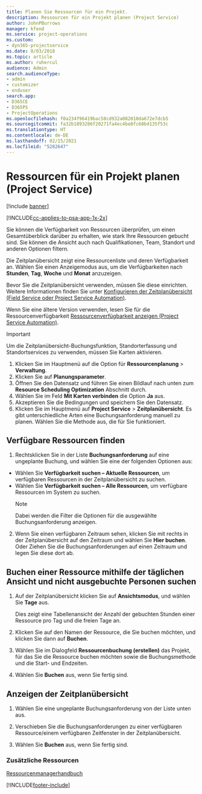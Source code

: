 ```yaml
---
title: Planen Sie Ressourcen für ein Projekt.
description: Ressourcen für ein Projekt planen (Project Service)
author: JohnPBurrows
manager: kfend
ms.service: project-operations
ms.custom:
- dyn365-projectservice
ms.date: 8/03/2018
ms.topic: article
ms.author: ruhercul
audience: Admin
search.audienceType:
- admin
- customizer
- enduser
search.app:
- D365CE
- D365PS
- ProjectOperations
ms.openlocfilehash: f0a234f96419bac58cd932a082010da672e7dcb5
ms.sourcegitcommit: fa32b1893286f20271fa4ec4be8fc68bd135f53c
ms.translationtype: HT
ms.contentlocale: de-DE
ms.lasthandoff: 02/15/2021
ms.locfileid: "5282647"
---
```

# <a name="schedule-resources-for-a-project-project-service"></a>Ressourcen für ein Projekt planen (Project Service)

[!include [banner](../includes/psa-now-project-operations.md)]

[!INCLUDE[cc-applies-to-psa-app-1x-2x](../includes/cc-applies-to-psa-app-1x-2x.md)]

Sie können die Verfügbarkeit von Ressourcen überprüfen, um einen Gesamtüberblick darüber zu erhalten, wie stark Ihre Ressourcen gebucht sind. Sie können die Ansicht auch nach Qualifikationen, Team, Standort und anderen Optionen filtern.  
  
Die Zeitplanübersicht zeigt eine Ressourcenliste und deren Verfügbarkeit an. Wählen Sie einen Anzeigemodus aus, um die Verfügbarkeiten nach **Stunden**, **Tag**, **Woche** und **Monat** anzuzeigen.  
  
Bevor Sie die Zeitplanübersicht verwenden, müssen Sie diese einrichten. Weitere Informationen finden Sie unter [Konfigurieren der Zeitplanübersicht (Field Service oder Project Service Automation)](https://docs.microsoft.com/dynamics365/field-service/configure-schedule-board).
  
Wenn Sie eine ältere Version verwenden, lesen Sie für die Ressourcenverfügbarkeit [Ressourcenverfügbarkeit anzeigen (Project Service Automation)](../psa/view-resource-availability.md).  

> [!IMPORTANT]
>  Um die Zeitplanübersicht-Buchungsfunktion, Standorterfassung und Standortservices zu verwenden, müssen Sie Karten aktivieren.  
> 
> 1. Klicken Sie im Hauptmenü auf die Option für **Ressourcenplanung** > **Verwaltung**.  
> 2. Klicken Sie auf **Planungsparameter**.  
> 3. Öffnen Sie den Datensatz und führen Sie einen Bildlauf nach unten zum **Resource Scheduling Optimization** Abschnitt durch.  
> 4. Wählen Sie im Feld **Mit Karten verbinden** die Option **Ja** aus.  
> 5. Akzeptieren Sie die Bedingungen und speichern Sie den Datensatz.  
> 6. Klicken Sie im Hauptmenü auf **Project Service** > **Zeitplanübersicht**. Es gibt unterschiedliche Arten eine Buchungsanforderung manuell zu planen. Wählen Sie die Methode aus, die für Sie funktioniert.
  
## <a name="find-available-resources"></a>Verfügbare Ressourcen finden

1.  Rechtsklicken Sie in der Liste **Buchungsanforderung** auf eine ungeplante Buchung, und wählen Sie eine der folgenden Optionen aus:  
  
- Wählen Sie **Verfügbarkeit suchen – Aktuelle Ressourcen**, um verfügbaren Ressourcen in der Zeitplanübersicht zu suchen.  
- Wählen Sie **Verfügbarkeit suchen – Alle Ressourcen**, um verfügbare Ressourcen im System zu suchen.  
   > [!NOTE]
   >  Dabei werden die Filter die Optionen für die ausgewählte Buchungsanforderung anzeigen.  
  
2. Wenn Sie einen verfügbaren Zeitraum sehen, klicken Sie mit rechts in der Zeitplanübersicht auf den Zeitraum und wählen Sie **Hier buchen**. Oder Ziehen Sie die Buchungsanforderungen auf einen Zeitraum und legen Sie diese dort ab.  
  

## <a name="book-a-resource-using-the-daily-view-and-find-whos-under-booked"></a>Buchen einer Ressource mithilfe der täglichen Ansicht und nicht ausgebuchte Personen suchen
  
1.  Auf der Zeitplanübersicht klicken Sie auf **Ansichtsmodus**, und wählen Sie **Tage** aus.  
  
    Dies zeigt eine Tabellenansicht der Anzahl der gebuchten Stunden einer Ressource pro Tag und die freien Tage an.  
  
2.  Klicken Sie auf den Namen der Ressource, die Sie buchen möchten, und klicken Sie dann auf **Buchen**.  
  
3.  Wählen Sie im Dialogfeld **Ressourcenbuchung (erstellen)** das Projekt, für das Sie die Ressource buchen möchten sowie die Buchungsmethode und die Start- und Endzeiten.  
  
4.  Wählen Sie **Buchen** aus, wenn Sie fertig sind.  
  
## <a name="view-to-the-schedule-board"></a>Anzeigen der Zeitplanübersicht
  
1.  Wählen Sie eine ungeplante Buchungsanforderung von der Liste unten aus.  
  
2.  Verschieben Sie die Buchungsanforderungen zu einer verfügbaren Ressource/einem verfügbaren Zeitfenster in der Zeitplanübersicht.  
  
3.  Wählen Sie **Buchen** aus, wenn Sie fertig sind.  
  
### <a name="additional-resources"></a>Zusätzliche Ressourcen  
 [Ressourcenmanagerhandbuch](../psa/resource-manager-guide.md)


[!INCLUDE[footer-include](../includes/footer-banner.md)]